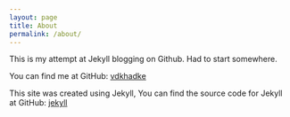 ```yaml
---
layout: page
title: About
permalink: /about/
---
```


This is my attempt at Jekyll blogging on Github. Had to start somewhere.

You can find me at GitHub:
[vdkhadke](https://github.com/vdkhadke)

This site was created using Jekyll, You can find the source code for Jekyll at GitHub:
[jekyll](https://github.com/jekyll/jekyll)
